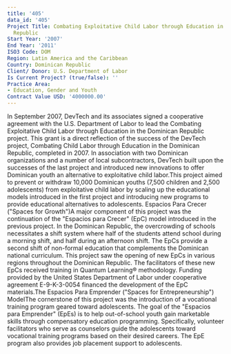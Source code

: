```yaml
---
title: '405'
data_id: '405'
Project Title: Combating Exploitative Child Labor through Education in the Dominican
  Republic
Start Year: '2007'
End Year: '2011'
ISO3 Code: DOM
Region: Latin America and the Caribbean
Country: Dominican Republic
Client/ Donor: U.S. Department of Labor
Is Current Project? (true/false): ''
Practice Area:
- Education, Gender and Youth
Contract Value USD: '4000000.00'
---
```


In September 2007, DevTech and its associates signed a cooperative agreement with the U.S. Department of Labor to lead the Combating Exploitative Child Labor through Education in the Dominican Republic project. This grant is a direct reflection of the success of the DevTech project, Combating Child Labor through Education in the Dominican Republic, completed in 2007. In association with two Dominican organizations and a number of local subcontractors, DevTech built upon the successes of the last project and introduced new innovations to offer Dominican youth an alternative to exploitative child labor.This project aimed to prevent or withdraw 10,000 Dominican youths (7,500 children and 2,500 adolescents) from exploitative child labor by scaling up the educational models introduced in the first project and introducing new programs to provide educational alternatives to adolescents. Espacios Para Crecer (\"Spaces for Growth\")A major component of this project was the continuation of the \"Espacios para Crecer\" (EpC) model introduced in the previous project. In the Dominican Republic, the overcrowding of schools necessitates a shift system where half of the students attend school during a morning shift, and half during an afternoon shift. The EpCs provide a second shift of non-formal education that complements the Dominican national curriculum. This project saw the opening of new EpCs in various regions throughout the Dominican Republic. The facilitators of these new EpCs received training in Quantum Learning® methodology. Funding provided by the United States Department of Labor under cooperative agreement E-9-K-3-0054 financed the development of the EpC materials.The Espacios Para Emprender (\"Spaces for Entrepreneurship\") ModelThe cornerstone of this project was the introduction of a vocational training program geared toward adolescents. The goal of the \"Espacios para Emprender\" (EpEs) is to help out-of-school youth gain marketable skills through compensatory education programming. Specifically, volunteer facilitators who serve as counselors guide the adolescents toward vocational training programs based on their desired careers. The EpE program also provides job placement support to adolescents.